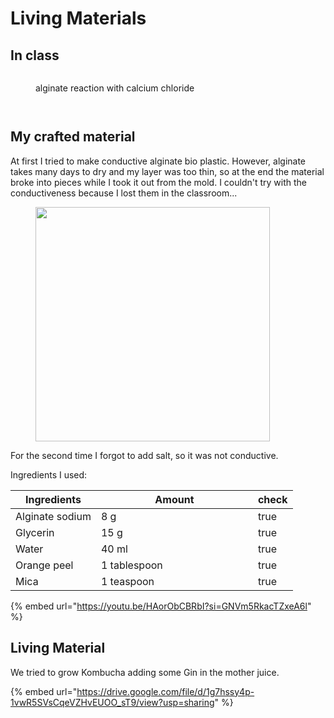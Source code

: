 # Living Materials

## In class

<div><figure><img src="../../.gitbook/assets/IMG_2855.gif" alt=""><figcaption><p>alginate reaction with calcium chloride</p></figcaption></figure> <figure><img src="../../.gitbook/assets/IMG_2856.gif" alt=""><figcaption></figcaption></figure></div>

<figure><img src="../../.gitbook/assets/IMG_2853.gif" alt=""><figcaption></figcaption></figure>

## My crafted material

At first I tried to make conductive alginate bio plastic. However, alginate takes many days to dry and my layer was too thin, so at the end the material broke into pieces while I took it out from the mold. I couldn't try with the conductiveness because I lost them in the classroom...

<figure><img src="../../.gitbook/assets/IMG_2869.jpg" alt="" width="375"><figcaption></figcaption></figure>

For the second time I forgot to add salt, so it was not conductive.&#x20;

Ingredients I used:

<table><thead><tr><th>Ingredients</th><th width="235">Amount</th><th data-type="checkbox">check</th></tr></thead><tbody><tr><td>Alginate sodium</td><td>8 g</td><td>true</td></tr><tr><td>Glycerin</td><td>15 g</td><td>true</td></tr><tr><td>Water</td><td>40 ml</td><td>true</td></tr><tr><td>Orange peel</td><td>1 tablespoon</td><td>true</td></tr><tr><td>Mica</td><td>1 teaspoon</td><td>true</td></tr></tbody></table>

{% embed url="https://youtu.be/HAorObCBRbI?si=GNVm5RkacTZxeA6l" %}

## Living Material

We tried to grow Kombucha adding some Gin in the mother juice.

{% embed url="https://drive.google.com/file/d/1g7hssy4p-1vwR5SVsCqeVZHvEUOO_sT9/view?usp=sharing" %}



